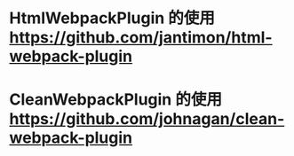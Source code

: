 
# HtmlWebpackPlugin 的使用 https://github.com/jantimon/html-webpack-plugin
# CleanWebpackPlugin 的使用 https://github.com/johnagan/clean-webpack-plugin
